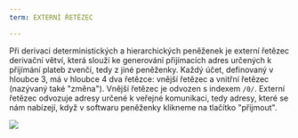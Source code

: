 ```yaml
---
term: EXTERNÍ ŘETĚZEC

---
```

Při derivaci deterministických a hierarchických peněženek je externí řetězec derivační větví, která slouží ke generování přijímacích adres určených k přijímání plateb zvenčí, tedy z jiné peněženky. Každý účet, definovaný v hloubce 3, má v hloubce 4 dva řetězce: vnější řetězec a vnitřní řetězec (nazývaný také "změna"). Vnější řetězec je odvozen s indexem `/0/`. Externí řetězec odvozuje adresy určené k veřejné komunikaci, tedy adresy, které se nám nabízejí, když v softwaru peněženky klikneme na tlačítko "přijmout".

![](../../dictionnaire/assets/22.webp)